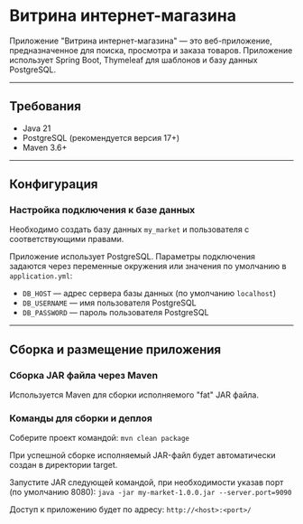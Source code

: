# Витрина интернет-магазина

Приложение "Витрина интернет-магазина" — это веб-приложение, предназначенное для поиска, просмотра и заказа товаров. 
Приложение использует Spring Boot, Thymeleaf для шаблонов и базу данных PostgreSQL.

---

## Требования

- Java 21
- PostgreSQL (рекомендуется версия 17+)
- Maven 3.6+

---

## Конфигурация

### Настройка подключения к базе данных

Необходимо создать базу данных `my_market` и пользователя с соответствующими правами.

Приложение использует PostgreSQL. Параметры подключения задаются через переменные окружения или значения по умолчанию в `application.yml`:
- `DB_HOST` — адрес сервера базы данных (по умолчанию `localhost`)
- `DB_USERNAME` — имя пользователя PostgreSQL
- `DB_PASSWORD` — пароль пользователя PostgreSQL

---

## Сборка и размещение приложения

### Сборка JAR файла через Maven

Используется Maven для сборки исполняемого "fat" JAR файла.

### Команды для сборки и деплоя
Соберите проект командой:
`mvn clean package`

При успешной сборке исполняемый JAR-файл будет автоматически создан в директории target.

Запустите JAR следующей командой, при необходимости указав порт (по умолчанию 8080):
`java -jar my-market-1.0.0.jar --server.port=9090`

Доступ к приложению будет по адресу:
`http://<host>:<port>/`